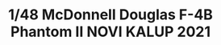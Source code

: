 ---
layout: product
title: "1/48 McDonnell Douglas F-4B Phantom II NOVI KALUP 2021"
price: "12000" 
desc: "Maketa"
img_path: "/assets/img/TAM61121.webp"
brand: "Tamiya"
available: false
special_offer: false
new: false
soon: false
cat: "010000"
subcat: "010300"
subsubcat: "0N/A"
sifra: "TAM61121"
popular: false
spec: false
---
